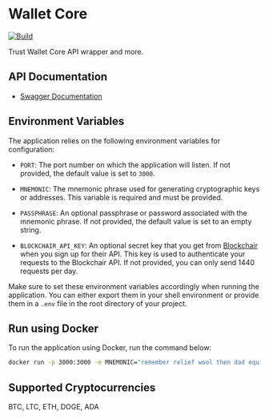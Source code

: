 # Wallet Core

[![Build](https://github.com/RashadAnsari/wallet-core/actions/workflows/main.yml/badge.svg?branch=master)](https://github.com/RashadAnsari/wallet-core/actions/workflows/main.yml)

Trust Wallet Core API wrapper and more.

## API Documentation

- [Swagger Documentation](./docs/swagger.yml)

## Environment Variables

The application relies on the following environment variables for configuration:

- `PORT`: The port number on which the application will listen. If not provided, the default value is set to `3000`.

- `MNEMONIC`: The mnemonic phrase used for generating cryptographic keys or addresses. This variable is required and must be provided.

- `PASSPHRASE`: An optional passphrase or password associated with the mnemonic phrase. If not provided, the default value is set to an empty string.

- `BLOCKCHAIR_API_KEY`: An optional secret key that you get from [Blockchair](https://blockchair.com/api/docs#link_M05) when you sign up for their API. This key is used to authenticate your requests to the Blockchair API. If not provided, you can only send 1440 requests per day.

Make sure to set these environment variables accordingly when running the application. You can either export them in your shell environment or provide them in a `.env` file in the root directory of your project.

## Run using Docker

To run the application using Docker, run the command below:

```bash
docker run -p 3000:3000 -e MNEMONIC="remember relief wool then dad equip team guard provide clever mom kiss" ghcr.io/rashadansari/wallet-core
```

## Supported Cryptocurrencies

BTC, LTC, ETH, DOGE, ADA

